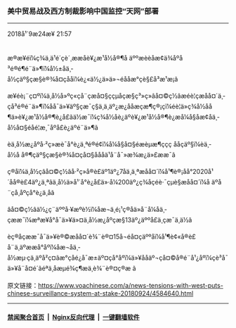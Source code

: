### 美中贸易战及西方制裁影响中国监控“天网”部署
------------------------

<div class="published">
 <span class="date" title="ä¸­å½æ¶é´">
  <time datetime="2018-09-24T21:57:36+08:00">
   2018å¹´9æ24æ¥ 21:57
  </time>
 </span>
</div>
<br/>
<div class="wsw">
 <p>
  æ®æ¥éï¼ç¾ä¸­ä¹é´çè´¸ææåè¥¿æ¹å½å®¶å äººæèèåæ­¢ä¾åºå³é®é¶é¨ä»¶ï¼å½±åä¸­å½çäº§çæ§è®¾å¤çååï¼è¿«ä½¿ä»ä»¬éååæ°çè§£å³æ¹æ¡ã
 </p>
 <p>
  æ¥éè¡¨ç¤ºï¼ä¸­å½å»ºç«çå¨çæå¤§ççµå­çæ§ç³»ç»âå¤©ç½âæéè¦çæåå¤´ä¸­çå³é®é¨ä»¶ï¼åå¯ä»¥äº§çæ¯ç§ä¸ä¸äº¿æ¿ååæçæ¶ç®¡ç­ï¼éè¦ä»ç¾å½åå¶ä»è¥¿æ¹å½å®¶è¿å£ãä½æ¯ï¼ç¾å½åè¿äºè¥¿æ¹å½å®¶è¿æå¼å§åæ­¢åä¸­å½å¤§éåé¦æ¸¯åºå£è¿äºé¨ä»¶ã
 </p>
 <p>
  èä¸­å½æ¿åºå·²ç»æè¯å°è¿ä¸ªé®é¢ï¼å¼å§å¤§éæèµæ¶ççç ååçäº§ï¼èä¸­å½å å®¶çäº§çæ§è®¾å¤çå¤§åååä¹å¨å¯»æ¾æ¿ä»£ææ¯ã
 </p>
 <p>
  ç®åï¼ä¸­å½çâå¤©ç½âå·²ç»å®è£äº1äº¿7åä¸ä¸ªæåå¤´ï¼å¹¶è®¡åå°2020å¹´åå®è£4äº¿ä¸ªãä¸­å½ä»å¹´å°è¿å£ä»·å¼200äº¿ç¾åçé­è·¯çµè§æåå¤´ï¼å äºå¨çå¸åºçå°è¿ä¸åã
 </p>
 <p>
  âå¤©ç½âä½¿ç¨äººå·¥æºè½ï¼åæ¬ä¸é¡¹ç®åä»å¨å¼åä¸­çææ¯ï¼æªæ¥å°å¯ä»¥ä»¤ä¸­å½æ¿åºçæ§13äº¿äººå£ä¸­çæ¯ä¸ä½ã
 </p>
 <p>
  èç®åçææ¯å¯ä»¥è®©æåå¤´è¾¨è®¤15å¬éå¤çäººåï¼å¹¶è¢«å®è£å¨ä¸äºææå°åºï¼åæ¬åä¸­å½æµ·çä¸äºå²ç¤ãæ°çåé¿å¯æ±äº¤çå°åºï¼ä»¥ååäº¬çå¤©å®é¨å¹¿åºï¼çè³å¯ä»¥å¨å¤é´ãéªä¸­åæµé¾ç¶æä¸è¾¨è®¤ç®æ ã
 </p>
</div>

原文链接：https://www.voachinese.com/a/news-tensions-with-west-puts-chinese-surveillance-system-at-stake-20180924/4584640.html


------------------------
#### [禁闻聚合首页](https://github.com/gfw-breaker/banned-news/blob/master/README.md) &nbsp;|&nbsp; [Nginx反向代理](https://github.com/gfw-breaker/open-proxy/blob/master/README.md) &nbsp;|&nbsp;  [一键翻墙软件](https://github.com/gfw-breaker/nogfw/blob/master/README.md)